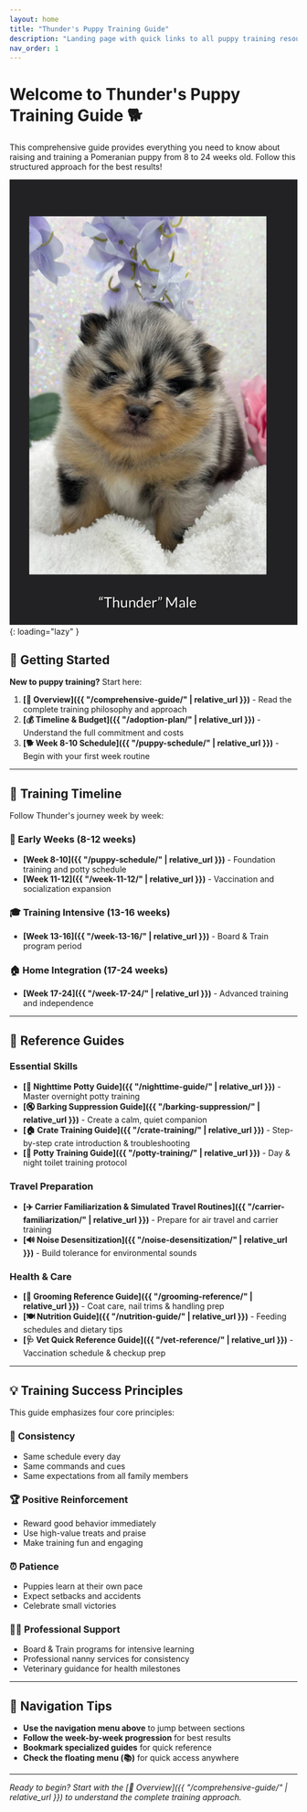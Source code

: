 ```yaml
---
layout: home
title: "Thunder's Puppy Training Guide"
description: "Landing page with quick links to all puppy training resources"
nav_order: 1
---
```


# Welcome to Thunder's Puppy Training Guide 🐕

This comprehensive guide provides everything you need to know about raising and training a Pomeranian puppy from 8 to 24 weeks old. Follow this structured approach for the best results!

![Thunder](images/Thunder_1_opt.jpg){: loading="lazy" }

## 🚀 Getting Started

**New to puppy training?** Start here:
1. **[📖 Overview]({{ "/comprehensive-guide/" | relative_url }})** - Read the complete training philosophy and approach
2. **[💰 Timeline & Budget]({{ "/adoption-plan/" | relative_url }})** - Understand the full commitment and costs
3. **[🐕 Week 8-10 Schedule]({{ "/puppy-schedule/" | relative_url }})** - Begin with your first week routine

---

## 📅 Training Timeline

Follow Thunder's journey week by week:

### 🐣 Early Weeks (8-12 weeks)
- **[Week 8-10]({{ "/puppy-schedule/" | relative_url }})** - Foundation training and potty schedule
- **[Week 11-12]({{ "/week-11-12/" | relative_url }})** - Vaccination and socialization expansion

### 🎓 Training Intensive (13-16 weeks)  
- **[Week 13-16]({{ "/week-13-16/" | relative_url }})** - Board & Train program period

### 🏠 Home Integration (17-24 weeks)
- **[Week 17-24]({{ "/week-17-24/" | relative_url }})** - Advanced training and independence

---

## 🎯 Reference Guides

### Essential Skills
- **[🌙 Nighttime Potty Guide]({{ "/nighttime-guide/" | relative_url }})** - Master overnight potty training
- **[🔇 Barking Suppression Guide]({{ "/barking-suppression/" | relative_url }})** - Create a calm, quiet companion
- **[🏠 Crate Training Guide]({{ "/crate-training/" | relative_url }})** - Step-by-step crate introduction & troubleshooting
- **[🚽 Potty Training Guide]({{ "/potty-training/" | relative_url }})** - Day & night toilet training protocol

### Travel Preparation
- **[✈️ Carrier Familiarization & Simulated Travel Routines]({{ "/carrier-familiarization/" | relative_url }})** - Prepare for air travel and carrier training
- **[🔊 Noise Desensitization]({{ "/noise-desensitization/" | relative_url }})** - Build tolerance for environmental sounds

### Health & Care
- **[🛁 Grooming Reference Guide]({{ "/grooming-reference/" | relative_url }})** - Coat care, nail trims & handling prep
- **[🍽️ Nutrition Guide]({{ "/nutrition-guide/" | relative_url }})** - Feeding schedules and dietary tips
- **[🩺 Vet Quick Reference Guide]({{ "/vet-reference/" | relative_url }})** - Vaccination schedule & checkup prep

---

## 💡 Training Success Principles

This guide emphasizes four core principles:

### 🎯 **Consistency**
- Same schedule every day
- Same commands and cues
- Same expectations from all family members

### 🏆 **Positive Reinforcement** 
- Reward good behavior immediately
- Use high-value treats and praise
- Make training fun and engaging

### ⏰ **Patience**
- Puppies learn at their own pace
- Expect setbacks and accidents
- Celebrate small victories

### 👨‍🏫 **Professional Support**
- Board & Train programs for intensive learning
- Professional nanny services for consistency
- Veterinary guidance for health milestones

---

## 🔗 Navigation Tips

- **Use the navigation menu above** to jump between sections
- **Follow the week-by-week progression** for best results  
- **Bookmark specialized guides** for quick reference
- **Check the floating menu (📚)** for quick access anywhere

---

*Ready to begin? Start with the [📖 Overview]({{ "/comprehensive-guide/" | relative_url }}) to understand the complete training approach.* 